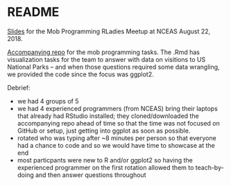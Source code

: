 # README

[Slides](https://rladies.github.io/meetup-presentations_santabarbara/2018_08_22_mobprogramming/mobprogramming_and_ggplot2.html#1) for the Mob Programming RLadies Meetup at NCEAS August 22, 2018. 

[Accompanying repo](https://github.com/jules32/rladies-ggplot2) for the mob programming tasks. The .Rmd has visualization tasks for the team to answer with data on visitions to US National Parks – and when those questions required some data wrangling, we provided the code since the focus was ggplot2.

Debrief: 

- we had 4 groups of 5
- we had 4 experienced programmers (from NCEAS) bring their laptops that already had RStudio installed; they cloned/downloaded the accompanying repo ahead of time so that the time was not focused on GitHub or setup, just getting into ggplot as soon as possible. 
- rotated who was typing after ~8 minutes per person so that everyone had a chance to code and so we would have time to showcase at the end
- most particpants were new to R and/or ggplot2 so having the experienced programmer on the first rotation allowed them to teach-by-doing and then answer questions throughout
